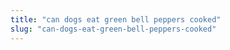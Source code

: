```yaml
---
title: "can dogs eat green bell peppers cooked"
slug: "can-dogs-eat-green-bell-peppers-cooked"
---
```



